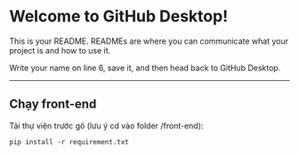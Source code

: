# Welcome to GitHub Desktop!

This is your README. READMEs are where you can communicate what your project is and how to use it.

Write your name on line 6, save it, and then head back to GitHub Desktop.

---
## Chạy front-end
Tải thự viện trước gõ (lưu ý cd vào folder /front-end):

``` pip install -r requirement.txt ```
